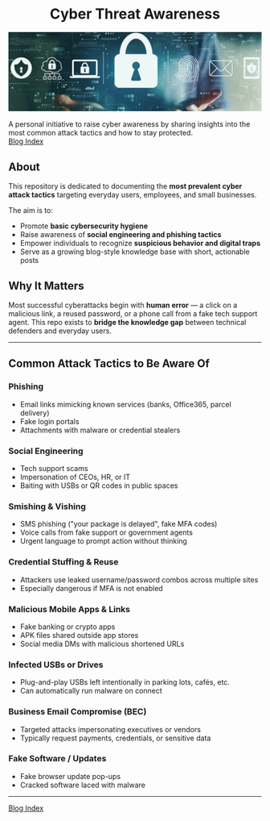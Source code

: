 <h1 align="center">
          Cyber Threat Awareness
</h1>
<p align="center">
          <img src="images/img6.png" alt="Cyber Aware Banner">
</p>

A personal initiative to raise cyber awareness by sharing insights into the most common attack tactics and how to stay protected.  
[Blog Index](./index.md)


## About

This repository is dedicated to documenting the **most prevalent cyber attack tactics** targeting everyday users, employees, and small businesses.

The aim is to:
- Promote **basic cybersecurity hygiene**  
- Raise awareness of **social engineering and phishing tactics**  
- Empower individuals to recognize **suspicious behavior and digital traps**  
- Serve as a growing blog-style knowledge base with short, actionable posts  

## Why It Matters

Most successful cyberattacks begin with **human error** — a click on a malicious link, a reused password, or a phone call from a fake tech support agent. This repo exists to **bridge the knowledge gap** between technical defenders and everyday users.

---

## Common Attack Tactics to Be Aware Of

### Phishing
- Email links mimicking known services (banks, Office365, parcel delivery)
- Fake login portals
- Attachments with malware or credential stealers

### Social Engineering
- Tech support scams
- Impersonation of CEOs, HR, or IT
- Baiting with USBs or QR codes in public spaces

### Smishing & Vishing
- SMS phishing ("your package is delayed", fake MFA codes)
- Voice calls from fake support or government agents
- Urgent language to prompt action without thinking

### Credential Stuffing & Reuse
- Attackers use leaked username/password combos across multiple sites
- Especially dangerous if MFA is not enabled

### Malicious Mobile Apps & Links
- Fake banking or crypto apps
- APK files shared outside app stores
- Social media DMs with malicious shortened URLs

### Infected USBs or Drives
- Plug-and-play USBs left intentionally in parking lots, cafés, etc.
- Can automatically run malware on connect

### Business Email Compromise (BEC)
- Targeted attacks impersonating executives or vendors
- Typically request payments, credentials, or sensitive data

### Fake Software / Updates
- Fake browser update pop-ups
- Cracked software laced with malware

---

[Blog Index](./index.md)
